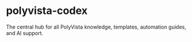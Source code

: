 # polyvista-codex
The central hub for all PolyVista knowledge, templates, automation guides, and AI support.
